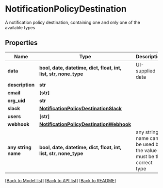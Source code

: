 # NotificationPolicyDestination

A notification policy destination, containing one and only one of the available types

## Properties
Name | Type | Description | Notes
------------ | ------------- | ------------- | -------------
**data** | **bool, date, datetime, dict, float, int, list, str, none_type** | UI-supplied data | [optional] 
**description** | **str** |  | [optional] 
**email** | **[str]** |  | [optional] 
**org_uid** | **str** |  | [optional] 
**slack** | [**NotificationPolicyDestinationSlack**](NotificationPolicyDestinationSlack.md) |  | [optional] 
**users** | **[str]** |  | [optional] 
**webhook** | [**NotificationPolicyDestinationWebhook**](NotificationPolicyDestinationWebhook.md) |  | [optional] 
**any string name** | **bool, date, datetime, dict, float, int, list, str, none_type** | any string name can be used but the value must be the correct type | [optional]

[[Back to Model list]](../README.md#documentation-for-models) [[Back to API list]](../README.md#documentation-for-api-endpoints) [[Back to README]](../README.md)


